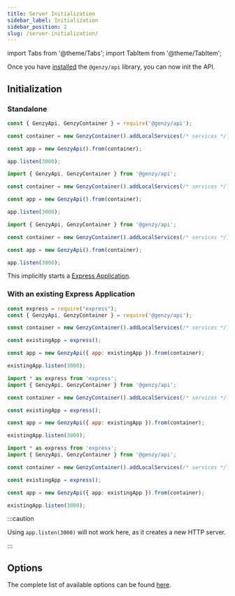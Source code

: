 ```yaml
---
title: Server Initialization
sidebar_label: Initialization
sidebar_position: 2
slug: /server-initialization/
---
```


import Tabs from '@theme/Tabs';
import TabItem from '@theme/TabItem';

Once you have [installed](server-installation.md) the `@genzy/api` library, you can now init the API.

## Initialization

### Standalone

<Tabs groupId="lang">
  <TabItem value="cjs" label="CommonJS" default>

```js
const { GenzyApi, GenzyContainer } = require('@genzy/api');

const container = new GenzyContainer().addLocalServices(/* services */);

const app = new GenzyApi().from(container);

app.listen(3000);
```

  </TabItem>
  <TabItem value="mjs" label="ES modules">

```js
import { GenzyApi, GenzyContainer } from '@genzy/api';

const container = new GenzyContainer().addLocalServices(/* services */);

const app = new GenzyApi().from(container);

app.listen(3000);
```

  </TabItem>
  <TabItem value="ts" label="TypeScript">

```ts
import { GenzyApi, GenzyContainer } from '@genzy/api';

const container = new GenzyContainer().addLocalServices(/* services */);

const app = new GenzyApi().from(container);

app.listen(3000);
```

  </TabItem>
</Tabs>

This implicitly starts a [Express Application](http://expressjs.com/en/4x/api.html#app).

### With an existing Express Application

<Tabs groupId="lang">
  <TabItem value="cjs" label="CommonJS" default>

```js
const express = require("express");
const { GenzyApi, GenzyContainer } = require('@genzy/api');

const container = new GenzyContainer().addLocalServices(/* services */);

const existingApp = express();

const app = new GenzyApi({ app: existingApp }).from(container);

existingApp.listen(3000);
```

  </TabItem>
  <TabItem value="mjs" label="ES modules">

```js
import * as express from 'express';
import { GenzyApi, GenzyContainer } from '@genzy/api';

const container = new GenzyContainer().addLocalServices(/* services */);

const existingApp = express();

const app = new GenzyApi({ app: existingApp }).from(container);

existingApp.listen(3000);
```

  </TabItem>
  <TabItem value="ts" label="TypeScript">

```ts
import * as express from 'express';
import { GenzyApi, GenzyContainer } from '@genzy/api';

const container = new GenzyContainer().addLocalServices(/* services */);

const existingApp = express();

const app = new GenzyApi({ app: existingApp }).from(container);

existingApp.listen(3000);
```

  </TabItem>
</Tabs>

:::caution

Using `app.listen(3000)` will not work here, as it creates a new HTTP server.

:::

## Options

The complete list of available options can be found [here](../../server-api.md).
